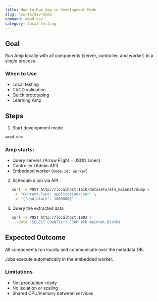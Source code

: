 ```yaml
---
title: How to Run Amp in Development Mode
slug: how-to/dev-mode
command: ampd dev
category: local-testing
---
```


## Goal

Run Amp locally with all components (server, controller, and worker) in a single process.

### When to Use

- Local testing
- CI/CD validation
- Quick prototyping
- Learning Amp

## Steps

1. Start development mode

```bash
ampd dev
```

### Amp starts:

- Query servers (Arrow Flight + JSON Lines)
- Controller (Admin API)
- Embedded worker (`node-id: worker`)

2. Schedule a job via API

```bash
   curl -X POST http://localhost:1610/datasets/eth_mainnet/dump \
    -H "Content-Type: application/json" \
    -d '{"end_block": 1000000}'
```

3. Query the extracted data

```bash
   curl -X POST http://localhost:1603 \
    --data "SELECT COUNT(\*) FROM eth_mainnet.blocks
```

## Expected Outcome

All components run locally and communicate over the metadata DB.

Jobs execute automatically in the embedded worker.

### Limitations

- Not production-ready
- No isolation or scaling
- Shared CPU/memory between services

